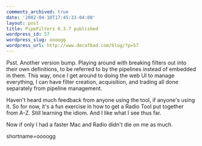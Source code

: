 ```yaml
---
comments_archived: true
date: '2002-04-10T17:45:33-04:00'
layout: post
title: PipeFilters 0.3.7 published
wordpress_id: 57
wordpress_slug: oooogg
wordpress_url: http://www.decafbad.com/blog/?p=57
---
```

<p>Psst.  Another version bump.  Playing around with breaking filters out into their own definitions, to be referred to by the pipelines instead of embedded in them.  This way, once I get around to doing the web UI to manage everything, I can have filter creation, acquisition, and trading all done separately from pipeline management.</p>
<p>Haven't heard much feedback from anyone using the tool, if anyone's using it.  So for now, it's a fun exercise in how to get a Radio Tool put together from A-Z.  Still learning the idiom.  And I like what I see thus far.</p>
<p>Now if only I had a faster Mac and Radio didn't die on me as much.<br />
</p>
<!--more-->
shortname=oooogg
